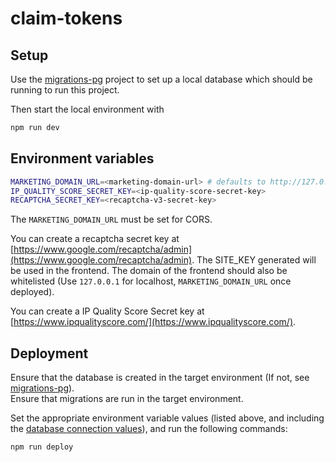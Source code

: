 # claim-tokens

## Setup

Use the [migrations-pg](../migrations-pg) project to set up a local database which should be running to run this project.

Then start the local environment with

```sh
npm run dev
```

## Environment variables

```sh
MARKETING_DOMAIN_URL=<marketing-domain-url> # defaults to http://127.0.0.1:3001
IP_QUALITY_SCORE_SECRET_KEY=<ip-quality-score-secret-key>
RECAPTCHA_SECRET_KEY=<recaptcha-v3-secret-key>
```

The `MARKETING_DOMAIN_URL` must be set for CORS.

You can create a recaptcha secret key at [https://www.google.com/recaptcha/admin](https://www.google.com/recaptcha/admin). The SITE_KEY generated will be used in the frontend. The domain of the frontend should also be whitelisted (Use `127.0.0.1` for localhost, `MARKETING_DOMAIN_URL` once deployed).

You can create a IP Quality Score Secret key at [https://www.ipqualityscore.com/](https://www.ipqualityscore.com/).

## Deployment

Ensure that the database is created in the target environment (If not, see [migrations-pg](../migrations-pg#create-and-setup-the-database-in-aws)).  
Ensure that migrations are run in the target environment.

Set the appropriate environment variable values (listed above, and including the [database connection values](../migrations-pg#create-and-setup-the-database-in-aws)), and run the following commands:

```sh
npm run deploy
```
